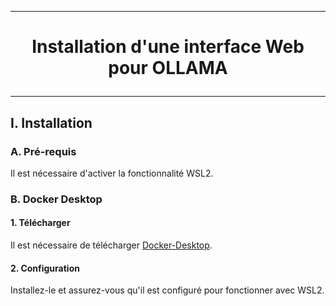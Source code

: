 ---------------------------------------------------------------------------------------------------------------------------------------------------------
# <p align='center'> Installation d'une interface Web pour OLLAMA</p>
---------------------------------------------------------------------------------------------------------------------------------------------------------
## I. Installation
### A. Pré-requis
Il est nécessaire d'activer la fonctionnalité WSL2.

### B. Docker Desktop
#### 1. Télécharger
Il est nécessaire de télécharger [Docker-Desktop](https://desktop.docker.com/win/main/amd64/Docker%20Desktop%20Installer.exe).
#### 2. Configuration
Installez-le et assurez-vous qu'il est configuré pour fonctionner avec WSL2.
